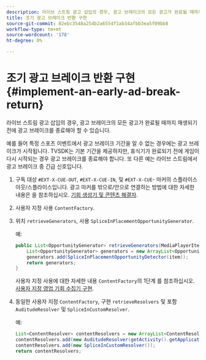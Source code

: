 ```yaml
---
description: 라이브 스트림 광고 삽입의 경우, 광고 브레이크의 모든 광고가 완료될 때까지 재생되기 전에 광고 브레이크를 종료해야 할 수 있습니다.
title: 조기 광고 브레이크 반환 구현
source-git-commit: 02ebc3548a254b2a6554f1ab34afbb3ea5f09bb8
workflow-type: tm+mt
source-wordcount: '178'
ht-degree: 0%

---
```


# 조기 광고 브레이크 반환 구현 {#implement-an-early-ad-break-return}

라이브 스트림 광고 삽입의 경우, 광고 브레이크의 모든 광고가 완료될 때까지 재생되기 전에 광고 브레이크를 종료해야 할 수 있습니다.

예를 들어 특정 스포츠 이벤트에서 광고 브레이크 기간을 알 수 없는 경우에는 광고 브레이크가 시작됩니다. TVSDK는 기본 기간을 제공하지만, 휴식기가 완료되기 전에 게임이 다시 시작되는 경우 광고 브레이크를 종료해야 합니다. 또 다른 예는 라이브 스트림에서 광고 브레이크 중 긴급 신호입니다.

1. 구독 대상 `#EXT-X-CUE-OUT`, `#EXT-X-CUE-IN`, 및 `#EXT-X-CUE`- 마커의 스플라이스 아웃/스플라이스입니다.
광고 마커를 밖으로/안으로 연결하는 방법에 대한 자세한 내용은 을 참조하십시오. [기회 생성기 및 콘텐츠 해결자](../../ad-insertion/content-resolver/android-3x-content-resolver.md).
1. 사용자 지정 사용 `ContentFactory`.
1. 위치 `retrieveGenerators`, 사용 `SpliceInPlacementOpportunityGenerator`.

   예:

   ```java
   public List<OpportunityGenerator> retrieveGenerators(MediaPlayerItem item) { 
       List<OpportunityGenerator> generators = new ArrayList<OpportunityGenerator>(); 
       generators.add(SpliceInPlacementOpportunityDetector(item)); 
       return generators; 
   }
   ```

   사용자 지정 사용에 대한 자세한 내용 `ContentFactory`의 1단계 를 참조하십시오. [사용자 지정 영업 기회 수집기 구현](../../ad-insertion/content-resolver/android-3x-opp-detector-impl-android.md).

1. 동일한 사용자 지정 `ContentFactory`, 구현 `retrieveResolvers` 및 포함 `AuditudeResolver` 및 `SpliceInCustomResolver`.

   예:

   ```java
   List<ContentResolver> contentResolvers = new ArrayList<ContentResolver>(); 
   contentResolvers.add(new AuditudeResolver(getActivity().getApplicationContext())); 
   contentResolvers.add(new SpliceInCustomResolver()); 
   return contentResolvers;
   ```
